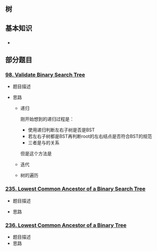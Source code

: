 ## 树

## 基本知识

- ### 




## 部分题目

### [98. Validate Binary Search Tree](https://leetcode.com/problems/validate-binary-search-tree/)

- 题目描述

- 思路

  - 递归

    刚开始想到的递归过程是：

    - 使用递归判断左右子树是否是BST
    - 若左右子树都是BST再判断root的左右结点是否符合BST的规范
    - 三者是与的关系

    但是这个方法是

  - 迭代

  - 树的遍历




### [235. Lowest Common Ancestor of a Binary Search Tree](https://leetcode.com/problems/lowest-common-ancestor-of-a-binary-search-tree)

- 题目描述

  

- 思路

### [236. Lowest Common Ancestor of a Binary Tree](https://leetcode.com/problems/lowest-common-ancestor-of-a-binary-tree/)

- 题目描述
- 思路